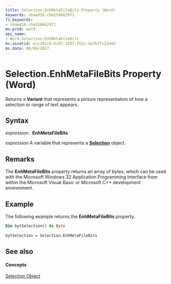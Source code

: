 ```yaml
---
title: Selection.EnhMetaFileBits Property (Word)
keywords: vbawd10.chm158662971
f1_keywords:
- vbawd10.chm158662971
ms.prod: word
api_name:
- Word.Selection.EnhMetaFileBits
ms.assetid: ecc28cc8-6c0f-3207-f52c-4a7b77c23445
ms.date: 06/08/2017
---
```



# Selection.EnhMetaFileBits Property (Word)

Returns a  **Variant** that represents a picture representation of how a selection or range of text appears.


## Syntax

 _expression_ . **EnhMetaFileBits**

 _expression_ A variable that represents a **[Selection](Word.Selection.md)** object.


## Remarks

The  **EnhMetaFileBits** property returns an array of bytes, which can be used with the Microsoft Windows 32 Application Programming Interface from within the Microsoft Visual Basic or Microsoft C++ development environment.


## Example

The following example returns the  **EnhMetaFileBits** property.


```vb
Dim bytSelection() As Byte 
 
bytSelection = Selection.EnhMetaFileBits
```


## See also


#### Concepts


[Selection Object](Word.Selection.md)

